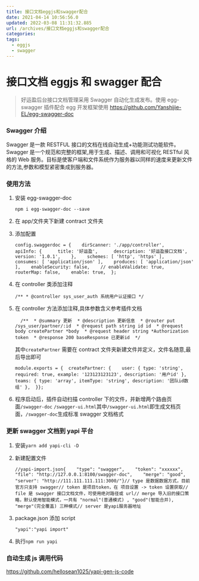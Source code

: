 ```yaml
---
title: 接口文档eggjs和swagger配合
date: 2021-04-14 10:56:56.0
updated: 2022-03-08 11:31:32.885
url: /archives/接口文档eggjs和swagger配合
categories:
tags:
  - eggjs
  - swagger
---
```


# 接口文档 eggjs 和 swagger 配合

> 好运盈后台接口文档管理采用 Swagger 自动化生成发布。使用 egg-swagger 插件配合 egg 开发框架使用 https://github.com/Yanshijie-EL/egg-swagger-doc

### Swagger 介绍

Swagger 是一款 RESTFUL 接口的文档在线自动生成+功能测试功能软件。Swagger 是一个规范和完整的框架,用于生成、描述、调用和可视化 RESTful 风格的 Web 服务。目标是使客户端和文件系统作为服务器以同样的速度来更新文件的方法,参数和模型紧密集成到服务器。

### 使用方法

1. 安装 egg-swagger-doc

   ```
   npm i egg-swagger-doc --save
   ```

2. 在 app/文件夹下新建 contract 文件夹
3. 添加配置

   ```
   config.swaggerdoc = {    dirScanner: './app/controller',    apiInfo: {      title: '好运盈',      description: '好运盈接口文档',      version: '1.0.1',    },    schemes: [ 'http', 'https' ],    consumes: [ 'application/json' ],    produces: [ 'application/json' ],    enableSecurity: false,    // enableValidate: true,    routerMap: false,    enable: true,  };
   ```

4. 在 controller 类添加注释

   ```
   /** * @controller sys_user_auth 系统用户认证接口 */
   ```

5. 在 controller 方法添加注释,具体参数含义参考插件文档

   ```
     /**  * @summary 更新  * @description 更新信息  * @router put /sys_user/partner/:id  * @request path string id id  * @request body createPartner *body  * @request header string *Authorization token  * @response 200 baseResponse 已更新id  */
   ```

   其中`createPartner` 需要在 contract 文件夹新建文件并定义，文件名随意,最后导出即可

   ```
   module.exports = {  createPartner: {    user: { type: 'string', required: true, example: '123123123123', description: '用户id' },    teams: { type: 'array', itemType: 'string', description: '团队id数组' },  }};
   ```

6. 程序启动后，插件自动扫描 controller 下的文件，并新增两个路由页面`/swagger-doc` `/swagger-ui.html`其中`/swagger-ui.html`即生成文档页面，`/swagger-doc`生成标准 swagger 文档格式

### 更新 swagger 文档到 yapi 平台

1. 安装`yarn add yapi-cli -D`
2. 新建配置文件

   ```
   //yapi-import.json{    "type": "swagger",    "token": "xxxxxx",    "file": "http://127.0.0.1:8100/swagger-doc",    "merge": "good",    "server": "http://111.111.111.111:3000/"}// type 是数据数据方式，目前官方只支持 swagger// token 是项目token，在 项目设置 -> token 设置获取// file 是 swagger 接口文档文件，可使用绝对路径或 url// merge 导入旧的接口策略，默认使用智能模式，一共有 "normal"(普通模式) , "good"(智能合并), "merge"(完全覆盖) 三种模式// server 是yapi服务器地址
   ```

3. package.json 添加 script

   ```
   "yapi":"yapi import"
   ```

4. 执行`npm run yapi`

### 自动生成 js 调用代码

https://github.com/hellosean1025/yapi-gen-js-code
